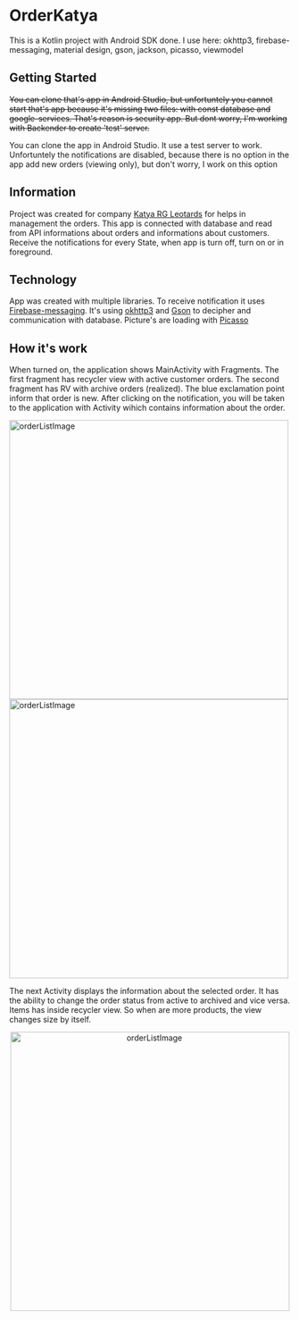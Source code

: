 # OrderKatya
This is a Kotlin project with Android SDK done. I use here: okhttp3, firebase-messaging, material design, gson, jackson, picasso, viewmodel
## Getting Started
~~You can clone that's app in Android Studio, but unfortuntely you cannot start that's app because it's missing two files: with const database and google-services. That's reason is security app. But dont worry, I'm working with Backender to create 'test' server.~~

You can clone the app in Android Studio. It use a test server to work. Unfortuntely the notifications are disabled, because there is no option in the app add new orders (viewing only), but don't worry, I work on this option

## Information
Project was created for company  [Katya RG Leotards](https://katya-rg.eu/) for helps in  management the orders. This app is connected with database and read from API informations about orders and informations about customers. Receive the notifications for every State, when app is turn off, turn on or in foreground.

## Technology
App was created with multiple libraries. To receive notification it uses [Firebase-messaging](https://firebase.google.com/docs/cloud-messaging). 
It's using [okhttp3](https://square.github.io/okhttp/) and [Gson](https://github.com/google/gson) to decipher and communication with database. 
Picture's are loading with [Picasso](https://square.github.io/picasso/)

## How it's work

When turned on, the application shows MainActivity with Fragments. The first fragment has recycler view with active customer orders. The second fragment has RV with archive orders (realized). The blue exclamation point inform that order is new. After clicking on the notification, you will be taken to the application with Activity wihich contains information about the order.


<p float="left">
<img src="https://user-images.githubusercontent.com/65240240/198530797-35e8fe91-2a81-40d9-9032-4a940351335e.png" alt="orderListImage" width="500"/>
<img src="https://user-images.githubusercontent.com/65240240/198531444-437728f8-64a9-4343-8192-53ea150c1a79.png" alt="orderListImage" width="500"/>

</p>

The next Activity displays the information about the selected order. It has the ability to change the order status from active to archived and vice versa. Items has inside recycler view. So when are more products, the view changes size by itself.
<p align="center">
<img src="https://user-images.githubusercontent.com/65240240/198532379-77b19660-bb3f-4cc6-906e-452996444cfa.png" alt="orderListImage" width="500"/>
</p>
